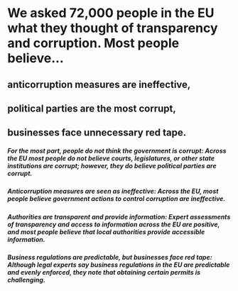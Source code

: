 # We asked 72,000 people in the EU what they thought of transparency and corruption. Most people believe...

## anticorruption measures are ineffective,

## political parties are the most corrupt,

## businesses face unnecessary red tape.

##### **For the most part, people do not think the government is corrupt**: Across the EU most people do not believe courts, legislatures, or other state institutions are corrupt; however, they do believe political parties are corrupt.

##### **Anticorruption measures are seen as ineffective**: Across the EU, most people believe government actions to control corruption are ineffective.

##### **Authorities are transparent and provide information**: Expert assessments of transparency and access to information across the EU are positive, and most people believe that local authorities provide accessible information.

##### **Business regulations are predictable, but businesses face red tape**: Although legal experts say business regulations in the EU are predictable and evenly enforced, they note that obtaining certain permits is challenging.
